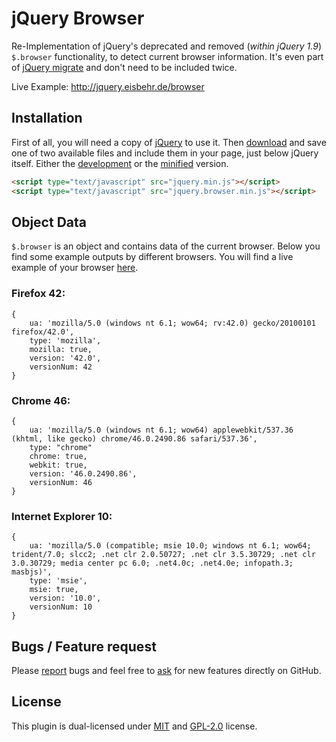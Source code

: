 # jQuery Browser
Re-Implementation of jQuery's deprecated and removed (_within jQuery 1.9_) `$.browser` functionality, to detect current browser information.
It's even part of [jQuery migrate](https://github.com/jquery/jquery-migrate) and don't need to be included twice.

Live Example: http://jquery.eisbehr.de/browser



## Installation
First of all, you will need a copy of [jQuery](http://jquery.com) to use it.
Then [download](https://github.com/eisbehr-/jquery.browser/archive/master.zip) and save one of two available files and include them in your page, just below jQuery itself.
Either the [development](http://raw.githubusercontent.com/eisbehr-/jquery.browser/master/jquery.browser.js) or the [minified](http://raw.githubusercontent.com/eisbehr-/jquery.browser/master/jquery.browser.min.js) version.
```HTML
<script type="text/javascript" src="jquery.min.js"></script>
<script type="text/javascript" src="jquery.browser.min.js"></script>
```


## Object Data
`$.browser` is an object and contains data of the current browser.
Below you find some example outputs by different browsers.
You will find a live example of your browser [here](http://jquery.eisbehr.de/browser/).

### Firefox 42:
```JS
{
    ua: 'mozilla/5.0 (windows nt 6.1; wow64; rv:42.0) gecko/20100101 firefox/42.0',
    type: 'mozilla',
    mozilla: true,
    version: '42.0',
    versionNum: 42
}
```

### Chrome 46:
```JS
{
    ua: 'mozilla/5.0 (windows nt 6.1; wow64) applewebkit/537.36 (khtml, like gecko) chrome/46.0.2490.86 safari/537.36',
    type: "chrome"
    chrome: true,
    webkit: true,
    version: '46.0.2490.86',
    versionNum: 46
}
```

### Internet Explorer 10:
```JS
{
    ua: 'mozilla/5.0 (compatible; msie 10.0; windows nt 6.1; wow64; trident/7.0; slcc2; .net clr 2.0.50727; .net clr 3.5.30729; .net clr 3.0.30729; media center pc 6.0; .net4.0c; .net4.0e; infopath.3; masbjs)',
    type: 'msie',
    msie: true,
    version: '10.0',
    versionNum: 10
}
```


## Bugs / Feature request
Please [report](http://github.com/eisbehr-/jquery.browser/issues) bugs and feel free to [ask](http://github.com/eisbehr-/jquery.browser/issues) for new features directly on GitHub.


## License
This plugin is dual-licensed under [MIT](http://www.opensource.org/licenses/mit-license.php) and [GPL-2.0](http://www.gnu.org/licenses/gpl-2.0.html) license. 
